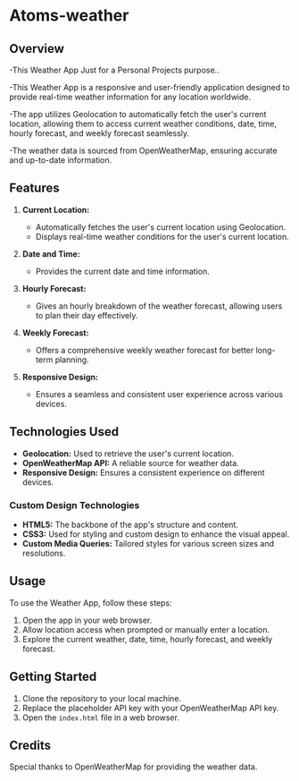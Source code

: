 # Atoms-weather

## Overview
-This Weather App Just for a Personal Projects purpose..

-This Weather App is a responsive and user-friendly application designed to provide real-time weather information for any location worldwide. 

-The app utilizes Geolocation to automatically fetch the user's current location, allowing them to access current weather conditions, date, time, hourly forecast, and weekly forecast seamlessly.

-The weather data is sourced from OpenWeatherMap, ensuring accurate and up-to-date information.

## Features

1. **Current Location:**
   - Automatically fetches the user's current location using Geolocation.
   - Displays real-time weather conditions for the user's current location.

2. **Date and Time:**
   - Provides the current date and time information.

3. **Hourly Forecast:**
   - Gives an hourly breakdown of the weather forecast, allowing users to plan their day effectively.

4. **Weekly Forecast:**
   - Offers a comprehensive weekly weather forecast for better long-term planning.

5. **Responsive Design:**
   - Ensures a seamless and consistent user experience across various devices.

## Technologies Used

- **Geolocation:** Used to retrieve the user's current location.
- **OpenWeatherMap API:** A reliable source for weather data.
- **Responsive Design:** Ensures a consistent experience on different devices.

### Custom Design Technologies

- **HTML5:** The backbone of the app's structure and content.
- **CSS3:** Used for styling and custom design to enhance the visual appeal.
- **Custom Media Queries:** Tailored styles for various screen sizes and resolutions.
 
## Usage

To use the Weather App, follow these steps:

1. Open the app in your web browser.
2. Allow location access when prompted or manually enter a location.
3. Explore the current weather, date, time, hourly forecast, and weekly forecast.

  
## Getting Started

1. Clone the repository to your local machine.
2. Replace the placeholder API key with your OpenWeatherMap API key.
3. Open the `index.html` file in a web browser.

 
## Credits

Special thanks to OpenWeatherMap for providing the weather data.

 